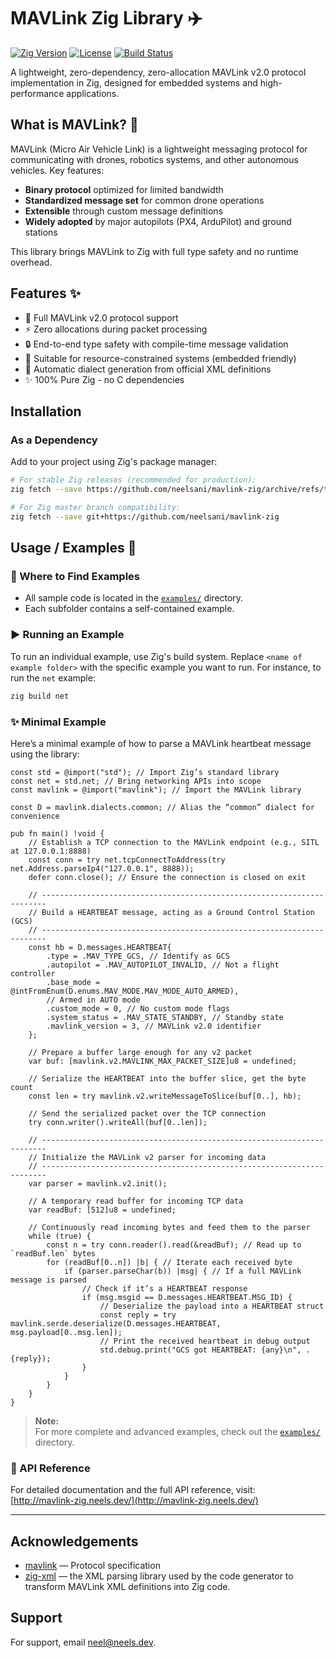 # MAVLink Zig Library ✈️

[![Zig Version](https://img.shields.io/badge/Zig-0.14.0-%23f7a41d.svg)](https://ziglang.org/)
[![License](https://img.shields.io/badge/License-MIT-blue.svg)](LICENSE)
[![Build Status](https://github.com/neelsani/mavlink-zig/actions/workflows/build.yaml/badge.svg)](https://github.com/neelsani/mavlink-zig/actions)

A lightweight, zero-dependency, zero-allocation MAVLink v2.0 protocol implementation in Zig, designed for embedded systems and high-performance applications.

## What is MAVLink? 🚁

MAVLink (Micro Air Vehicle Link) is a lightweight messaging protocol for communicating with drones, robotics systems, and other autonomous vehicles. Key features:

- **Binary protocol** optimized for limited bandwidth
- **Standardized message set** for common drone operations
- **Extensible** through custom message definitions
- **Widely adopted** by major autopilots (PX4, ArduPilot) and ground stations

This library brings MAVLink to Zig with full type safety and no runtime overhead.

## Features ✨

- 🚀 Full MAVLink v2.0 protocol support
- ⚡ Zero allocations during packet processing
- 🔒 End-to-end type safety with compile-time message validation
- 🔋 Suitable for resource-constrained systems (embedded friendly)
- 🔄 Automatic dialect generation from official XML definitions
- ✨ 100% Pure Zig - no C dependencies

## Installation

### As a Dependency

Add to your project using Zig's package manager:

```sh
# For stable Zig releases (recommended for production):
zig fetch --save https://github.com/neelsani/mavlink-zig/archive/refs/tags/vX.Y.Z.tar.gz

# For Zig master branch compatibility:
zig fetch --save git+https://github.com/neelsani/mavlink-zig
```
## Usage / Examples 🚀

### 📂 Where to Find Examples

- All sample code is located in the [`examples/`](examples/) directory.
- Each subfolder contains a self-contained example.

### ▶️ Running an Example

To run an individual example, use Zig's build system. Replace `<name of example folder>` with the specific example you want to run. For instance, to run the `net` example:

```sh
zig build net
```

### ✨ Minimal Example

Here’s a minimal example of how to parse a MAVLink heartbeat message using the library:

```zig
const std = @import("std"); // Import Zig’s standard library
const net = std.net; // Bring networking APIs into scope
const mavlink = @import("mavlink"); // Import the MAVLink library

const D = mavlink.dialects.common; // Alias the “common” dialect for convenience

pub fn main() !void {
    // Establish a TCP connection to the MAVLink endpoint (e.g., SITL at 127.0.0.1:8888)
    const conn = try net.tcpConnectToAddress(try net.Address.parseIp4("127.0.0.1", 8888));
    defer conn.close(); // Ensure the connection is closed on exit

    // -----------------------------------------------------------------------
    // Build a HEARTBEAT message, acting as a Ground Control Station (GCS)
    // -----------------------------------------------------------------------
    const hb = D.messages.HEARTBEAT{
        .type = .MAV_TYPE_GCS, // Identify as GCS
        .autopilot = .MAV_AUTOPILOT_INVALID, // Not a flight controller
        .base_mode = @intFromEnum(D.enums.MAV_MODE.MAV_MODE_AUTO_ARMED),
        // Armed in AUTO mode
        .custom_mode = 0, // No custom mode flags
        .system_status = .MAV_STATE_STANDBY, // Standby state
        .mavlink_version = 3, // MAVLink v2.0 identifier
    };

    // Prepare a buffer large enough for any v2 packet
    var buf: [mavlink.v2.MAVLINK_MAX_PACKET_SIZE]u8 = undefined;

    // Serialize the HEARTBEAT into the buffer slice, get the byte count
    const len = try mavlink.v2.writeMessageToSlice(buf[0..], hb);

    // Send the serialized packet over the TCP connection
    try conn.writer().writeAll(buf[0..len]);

    // -----------------------------------------------------------------------
    // Initialize the MAVLink v2 parser for incoming data
    // -----------------------------------------------------------------------
    var parser = mavlink.v2.init();

    // A temporary read buffer for incoming TCP data
    var readBuf: [512]u8 = undefined;

    // Continuously read incoming bytes and feed them to the parser
    while (true) {
        const n = try conn.reader().read(&readBuf); // Read up to `readBuf.len` bytes
        for (readBuf[0..n]) |b| { // Iterate each received byte
            if (parser.parseChar(b)) |msg| { // If a full MAVLink message is parsed
                // Check if it’s a HEARTBEAT response
                if (msg.msgid == D.messages.HEARTBEAT.MSG_ID) {
                    // Deserialize the payload into a HEARTBEAT struct
                    const reply = try mavlink.serde.deserialize(D.messages.HEARTBEAT, msg.payload[0..msg.len]);
                    // Print the received heartbeat in debug output
                    std.debug.print("GCS got HEARTBEAT: {any}\n", .{reply});
                }
            }
        }
    }
}
```

> **Note:**  
> For more complete and advanced examples, check out the [`examples/`](examples/) directory.

### 📖 API Reference

For detailed documentation and the full API reference, visit:  
[http://mavlink-zig.neels.dev/](http://mavlink-zig.neels.dev/)

---

## Acknowledgements
- [mavlink](https://mavlink.io/en/) — Protocol specification
- [zig-xml](https://github.com/ianprime0509/zig-xml) — the XML parsing library used by the code generator to transform MAVLink XML definitions into Zig code.  

## Support

For support, email neel@neels.dev.